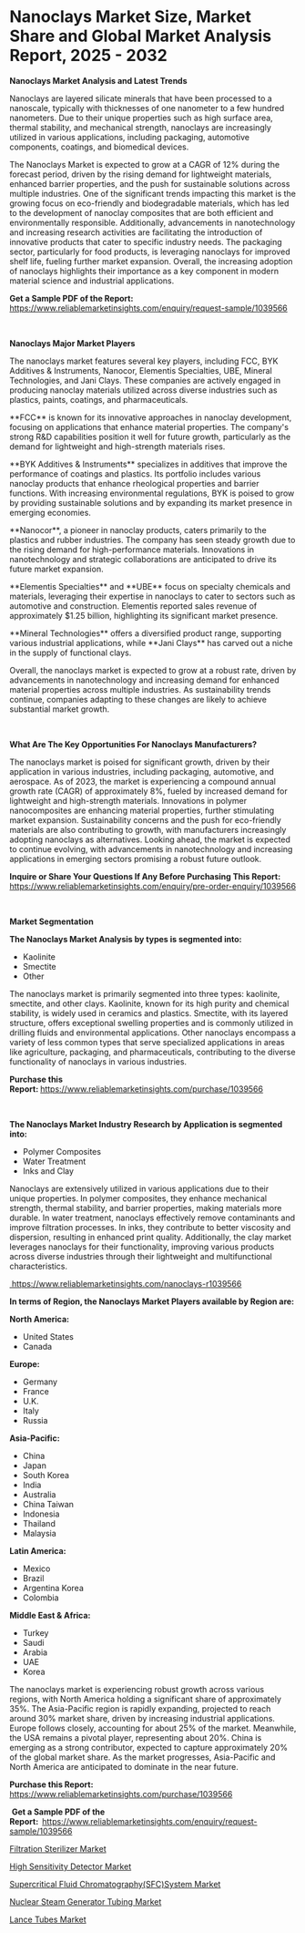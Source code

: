 <p><h1>Nanoclays Market Size, Market Share and Global Market Analysis Report, 2025 - 2032</h1></p><p><strong>Nanoclays Market Analysis and Latest Trends</strong></p>
<p><p>Nanoclays are layered silicate minerals that have been processed to a nanoscale, typically with thicknesses of one nanometer to a few hundred nanometers. Due to their unique properties such as high surface area, thermal stability, and mechanical strength, nanoclays are increasingly utilized in various applications, including packaging, automotive components, coatings, and biomedical devices. </p><p>The Nanoclays Market is expected to grow at a CAGR of 12% during the forecast period, driven by the rising demand for lightweight materials, enhanced barrier properties, and the push for sustainable solutions across multiple industries. One of the significant trends impacting this market is the growing focus on eco-friendly and biodegradable materials, which has led to the development of nanoclay composites that are both efficient and environmentally responsible. Additionally, advancements in nanotechnology and increasing research activities are facilitating the introduction of innovative products that cater to specific industry needs. The packaging sector, particularly for food products, is leveraging nanoclays for improved shelf life, fueling further market expansion. Overall, the increasing adoption of nanoclays highlights their importance as a key component in modern material science and industrial applications.</p></p>
<p><strong>Get a Sample PDF of the Report:&nbsp;</strong> <a href="https://www.reliablemarketinsights.com/enquiry/request-sample/1039566?utm_campaign=2609&utm_medium=2&utm_source=Github&utm_content=ia&utm_term=31032025&utm_id=nanoclays">https://www.reliablemarketinsights.com/enquiry/request-sample/1039566</a></p>
<p>&nbsp;</p>
<p><strong>Nanoclays Major Market Players</strong></p>
<p><p>The nanoclays market features several key players, including FCC, BYK Additives & Instruments, Nanocor, Elementis Specialties, UBE, Mineral Technologies, and Jani Clays. These companies are actively engaged in producing nanoclay materials utilized across diverse industries such as plastics, paints, coatings, and pharmaceuticals.</p><p>**FCC** is known for its innovative approaches in nanoclay development, focusing on applications that enhance material properties. The company's strong R&D capabilities position it well for future growth, particularly as the demand for lightweight and high-strength materials rises.</p><p>**BYK Additives & Instruments** specializes in additives that improve the performance of coatings and plastics. Its portfolio includes various nanoclay products that enhance rheological properties and barrier functions. With increasing environmental regulations, BYK is poised to grow by providing sustainable solutions and by expanding its market presence in emerging economies.</p><p>**Nanocor**, a pioneer in nanoclay products, caters primarily to the plastics and rubber industries. The company has seen steady growth due to the rising demand for high-performance materials. Innovations in nanotechnology and strategic collaborations are anticipated to drive its future market expansion.</p><p>**Elementis Specialties** and **UBE** focus on specialty chemicals and materials, leveraging their expertise in nanoclays to cater to sectors such as automotive and construction. Elementis reported sales revenue of approximately $1.25 billion, highlighting its significant market presence.</p><p>**Mineral Technologies** offers a diversified product range, supporting various industrial applications, while **Jani Clays** has carved out a niche in the supply of functional clays. </p><p>Overall, the nanoclays market is expected to grow at a robust rate, driven by advancements in nanotechnology and increasing demand for enhanced material properties across multiple industries. As sustainability trends continue, companies adapting to these changes are likely to achieve substantial market growth.</p></p>
<p>&nbsp;</p>
<p><strong>What Are The Key Opportunities For Nanoclays Manufacturers?</strong></p>
<p><p>The nanoclays market is poised for significant growth, driven by their application in various industries, including packaging, automotive, and aerospace. As of 2023, the market is experiencing a compound annual growth rate (CAGR) of approximately 8%, fueled by increased demand for lightweight and high-strength materials. Innovations in polymer nanocomposites are enhancing material properties, further stimulating market expansion. Sustainability concerns and the push for eco-friendly materials are also contributing to growth, with manufacturers increasingly adopting nanoclays as alternatives. Looking ahead, the market is expected to continue evolving, with advancements in nanotechnology and increasing applications in emerging sectors promising a robust future outlook.</p></p>
<p><strong>Inquire or Share Your Questions If Any Before Purchasing This Report:</strong> <a href="https://www.reliablemarketinsights.com/enquiry/pre-order-enquiry/1039566?utm_campaign=2609&utm_medium=2&utm_source=Github&utm_content=ia&utm_term=31032025&utm_id=nanoclays">https://www.reliablemarketinsights.com/enquiry/pre-order-enquiry/1039566</a></p>
<p>&nbsp;</p>
<p><strong>Market Segmentation</strong></p>
<p><strong>The Nanoclays Market Analysis by types is segmented into:</strong></p>
<p><ul><li>Kaolinite</li><li>Smectite</li><li>Other</li></ul></p>
<p><p>The nanoclays market is primarily segmented into three types: kaolinite, smectite, and other clays. Kaolinite, known for its high purity and chemical stability, is widely used in ceramics and plastics. Smectite, with its layered structure, offers exceptional swelling properties and is commonly utilized in drilling fluids and environmental applications. Other nanoclays encompass a variety of less common types that serve specialized applications in areas like agriculture, packaging, and pharmaceuticals, contributing to the diverse functionality of nanoclays in various industries.</p></p>
<p><strong>Purchase this Report:&nbsp;</strong><a href="https://www.reliablemarketinsights.com/purchase/1039566?utm_campaign=2609&utm_medium=2&utm_source=Github&utm_content=ia&utm_term=31032025&utm_id=nanoclays">https://www.reliablemarketinsights.com/purchase/1039566</a></p>
<p>&nbsp;</p>
<p><strong>The Nanoclays Market Industry Research by Application is segmented into:</strong></p>
<p><ul><li>Polymer Composites</li><li>Water Treatment</li><li>Inks and Clay</li></ul></p>
<p><p>Nanoclays are extensively utilized in various applications due to their unique properties. In polymer composites, they enhance mechanical strength, thermal stability, and barrier properties, making materials more durable. In water treatment, nanoclays effectively remove contaminants and improve filtration processes. In inks, they contribute to better viscosity and dispersion, resulting in enhanced print quality. Additionally, the clay market leverages nanoclays for their functionality, improving various products across diverse industries through their lightweight and multifunctional characteristics.</p></p>
<p><a href="https://www.reliablemarketinsights.com/nanoclays-r1039566?utm_campaign=2609&utm_medium=2&utm_source=Github&utm_content=ia&utm_term=31032025&utm_id=nanoclays">&nbsp;https://www.reliablemarketinsights.com/nanoclays-r1039566</a></p>
<p><strong>In terms of Region, the Nanoclays Market Players available by Region are:</strong></p>
<p>
    <p> <strong> North America: </strong>
        <ul>
            <li>United States</li>
            <li>Canada</li>
        </ul>
        </p> 
    <p> <strong> Europe: </strong>
        <ul>
            <li>Germany</li>
            <li>France</li>
            <li>U.K.</li>
            <li>Italy</li>
            <li>Russia</li>
        </ul>
        </p> 
    <p> <strong> Asia-Pacific: </strong>
        <ul>
            <li>China</li>
            <li>Japan</li>
            <li>South Korea</li>
            <li>India</li>
            <li>Australia</li>
            <li>China Taiwan</li>
            <li>Indonesia</li>
            <li>Thailand</li>
            <li>Malaysia</li>
        </ul>
        </p> 
    <p> <strong> Latin America: </strong>
        <ul>
            <li>Mexico</li>
            <li>Brazil</li>
            <li>Argentina Korea</li>
            <li>Colombia</li>
        </ul>
        </p> 
    <p> <strong> Middle East & Africa: </strong>
        <ul>
            <li>Turkey</li>
            <li>Saudi</li>
            <li>Arabia</li>
            <li>UAE</li>
            <li>Korea</li>
        </ul>
    </p>
    </p>
<p><p>The nanoclays market is experiencing robust growth across various regions, with North America holding a significant share of approximately 35%. The Asia-Pacific region is rapidly expanding, projected to reach around 30% market share, driven by increasing industrial applications. Europe follows closely, accounting for about 25% of the market. Meanwhile, the USA remains a pivotal player, representing about 20%. China is emerging as a strong contributor, expected to capture approximately 20% of the global market share. As the market progresses, Asia-Pacific and North America are anticipated to dominate in the near future.</p></p>
<p><strong>Purchase this Report: </strong><a href="https://www.reliablemarketinsights.com/purchase/1039566?utm_campaign=2609&utm_medium=2&utm_source=Github&utm_content=ia&utm_term=31032025&utm_id=nanoclays">https://www.reliablemarketinsights.com/purchase/1039566</a></p>
<p>&nbsp;<strong>Get a Sample PDF of the Report:&nbsp;&nbsp;</strong><a href="https://www.reliablemarketinsights.com/enquiry/request-sample/1039566?utm_campaign=2609&utm_medium=2&utm_source=Github&utm_content=ia&utm_term=31032025&utm_id=nanoclays">https://www.reliablemarketinsights.com/enquiry/request-sample/1039566</a></p>
<p><strong></strong></p>
<p><p><a href="https://www.linkedin.com/pulse/comprehensive-filtration-sterilizer-market-report-360-degree-wlxjc?utm_campaign=2609&utm_medium=2&utm_source=Github&utm_content=ia&utm_term=31032025&utm_id=nanoclays">Filtration Sterilizer Market</a></p><p><a href="https://www.linkedin.com/pulse/high-sensitivity-detector-market-shifts-strategic-analysis-2025-2032-6hclc?utm_campaign=2609&utm_medium=2&utm_source=Github&utm_content=ia&utm_term=31032025&utm_id=nanoclays">High Sensitivity Detector Market</a></p><p><a href="https://www.linkedin.com/pulse/detailed-market-study-global-supercritical-fluid-chromatographysfcsystem-uvcuc?utm_campaign=2609&utm_medium=2&utm_source=Github&utm_content=ia&utm_term=31032025&utm_id=nanoclays">Supercritical Fluid Chromatography(SFC)System Market</a></p><p><a href="https://github.com/lisaeichler20775/Market-Research-Report-List-1/blob/main/nuclear-steam-generator-tubing-market.md?utm_campaign=2609&utm_medium=2&utm_source=Github&utm_content=ia&utm_term=31032025&utm_id=nanoclays">Nuclear Steam Generator Tubing Market</a></p><p><a href="https://github.com/yankimber90yankim/Market-Research-Report-List-1/blob/main/lance-tubes-market.md?utm_campaign=2609&utm_medium=2&utm_source=Github&utm_content=ia&utm_term=31032025&utm_id=nanoclays">Lance Tubes Market</a></p></p>